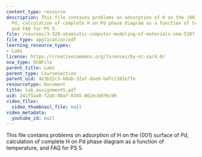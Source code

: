 ```yaml
---
content_type: resource
description: This file contains problems on adsorption of H on the (001) surface of
  Pd, calculation of complete H on Pd phase diagram as a function of temperature,
  and FAQ for PS 5.
file: /courses/3-320-atomistic-computer-modeling-of-materials-sma-5107-spring-2005/241f5aa0f2ab0ba78345862ecb076c90_lab_assignment5.pdf
file_type: application/pdf
learning_resource_types:
- Labs
license: https://creativecommons.org/licenses/by-nc-sa/4.0/
ocw_type: OCWFile
parent_title: Labs
parent_type: CourseSection
parent_uid: 4e3b32c3-b8ab-32af-dae9-bdfc1301e7fe
resourcetype: Document
title: lab_assignment5.pdf
uid: 241f5aa0-f2ab-0ba7-8345-862ecb076c90
video_files:
  video_thumbnail_file: null
video_metadata:
  youtube_id: null
---
```

This file contains problems on adsorption of H on the (001) surface of Pd, calculation of complete H on Pd phase diagram as a function of temperature, and FAQ for PS 5.